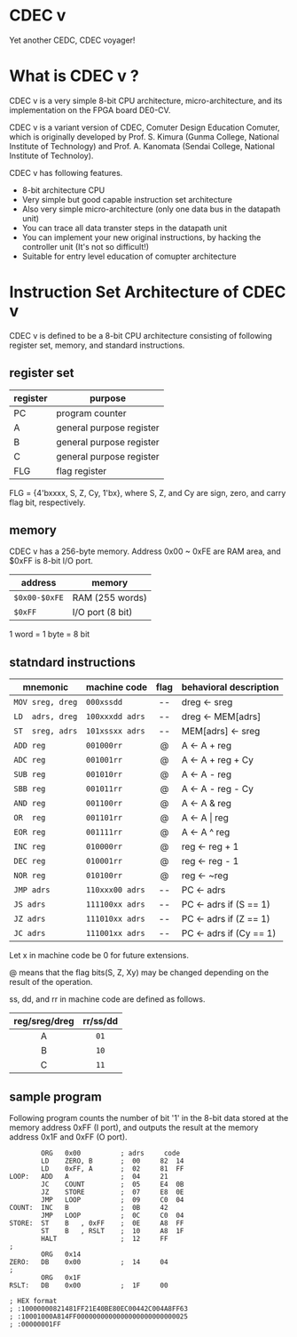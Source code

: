 # CDEC v
Yet another CEDC, CDEC voyager!

# What is CDEC v ?
CDEC v is a very simple 8-bit CPU architecture, micro-architecture,
and its implementation on the FPGA board DE0-CV.

CDEC v is a variant version of CDEC, Comuter Design Education Comuter,
which is originally developed by 
Prof. S. Kimura (Gunma College, National Institute of Technology) and
Prof. A. Kanomata (Sendai College, National Institute of Technoloy).

CDEC v has following features.

- 8-bit architecture CPU
- Very simple but good capable instruction set architecture
- Also very simple micro-architecture (only one data bus in the datapath unit)
- You can trace all data transter steps in the datapath unit
- You can implement your new original instructions, by hacking the controller unit (It's not so difficult!)
- Suitable for entry level education of comupter architecture


# Instruction Set Architecture of CDEC v
CDEC v is defined to be a 8-bit CPU architecture consisting of following register set, memory, and standard instructions.

## register set 

| register | purpose                |
|----------|------------------------|
| PC       | program counter        |
| A        |general purpose register|
| B        |general purpose register|
| C        |general purpose register|
| FLG      |flag register           |

FLG = {4'bxxxx, S, Z, Cy, 1'bx}, where S, Z, and Cy are sign, zero, and carry flag bit, respectively. 

## memory

CDEC v has a 256-byte memory. Address 0x00 ~ 0xFE are RAM area, and $0xFF is 8-bit I/O port.

| address     | memory            |
|-------------|-------------------|
|`$0x00-$0xFE`| RAM (255 words)   |
|`$0xFF      `| I/O port (8 bit)  |
1 word = 1 byte = 8 bit

## statndard instructions

| mnemonic       | machine code  | flag | behavioral description |
|----------------|---------------|:----:|------------------------|
|`MOV sreg, dreg`|`000xssdd`     |  --  | dreg <- sreg           |
|`LD  adrs, dreg`|`100xxxdd adrs`|  --  | dreg <- MEM[adrs]      |
|`ST  sreg, adrs`|`101xssxx adrs`|  --  | MEM[adrs] <- sreg      |
|`ADD reg       `|`001000rr`     |  @   | A <- A + reg           |
|`ADC reg       `|`001001rr`     |  @   | A <- A + reg + Cy      |
|`SUB reg       `|`001010rr`     |  @   | A <- A - reg           |
|`SBB reg       `|`001011rr`     |  @   | A <- A - reg - Cy      |
|`AND reg       `|`001100rr`     |  @   | A <- A & reg           |
|`OR  reg       `|`001101rr`     |  @   | A <- A \| reg          |
|`EOR reg       `|`001111rr`     |  @   | A <- A ^ reg           |
|`INC reg       `|`010000rr`     |  @   | reg <- reg + 1         |
|`DEC reg       `|`010001rr`     |  @   | reg <- reg - 1         |
|`NOR reg       `|`010100rr`     |  @   | reg <- ~reg            |
|`JMP adrs      `|`110xxx00 adrs`|  --  | PC <- adrs             |
|`JS adrs       `|`111100xx adrs`|  --  | PC <- adrs if (S == 1) |
|`JZ adrs       `|`111010xx adrs`|  --  | PC <- adrs if (Z == 1) |
|`JC adrs       `|`111001xx adrs`|  --  | PC <- adrs if (Cy == 1)|

Let x in machine code be 0 for future extensions.

@ means that the flag bits(S, Z, Xy) may be changed
depending on the result of the operation.

ss, dd, and rr in machine code are defined as follows.

| reg/sreg/dreg | rr/ss/dd |
|:-------------:|:--------:|
| A             |`01`      | 
| B             |`10`      |
| C             |`11`      |

## sample program

Following program counts the number of bit '1' in
the 8-bit data stored at the memory address 0xFF (I port),
and outputs the result at the memory address 0x1F and 0xFF (O port).

``` [bitcount.asm]
        ORG   0x00          ; adrs     code
        LD    ZERO, B       ;  00     82  14
        LD    0xFF, A       ;  02     81  FF
LOOP:   ADD   A             ;  04     21
        JC    COUNT         ;  05     E4  0B
        JZ    STORE         ;  07     E8  0E
        JMP   LOOP          ;  09     C0  04
COUNT:  INC   B             ;  0B     42
        JMP   LOOP          ;  0C     C0  04
STORE:  ST    B   , 0xFF    ;  0E     A8  FF
        ST    B   , RSLT    ;  10     A8  1F
        HALT                ;  12     FF
;
        ORG   0x14
ZERO:   DB    0x00          ;  14     04
;
        ORG   0x1F
RSLT:   DB    0x00          ;  1F     00

; HEX format
; :10000000821481FF21E40BE80EC00442C004A8FF63
; :10001000A814FF0000000000000000000000000025
; :00000001FF
```
